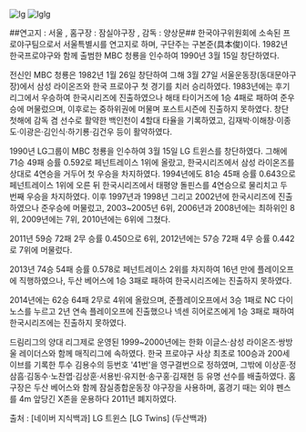 ![lg](http://tv02.search.naver.net/ugc?t=r180&q=http://cfile29.uf.tistory.com/image/270EC93351AB4CC328D187)
![lglg](http://imgnews.naver.com/image/003/2008/07/13/NISI20080713_0007186787_web.jpg)

##연고지 : 서울 , 홈구장 : 잠실야구장 , 감독 : 양상문##
한국야구위원회에 소속된 프로야구팀으로서 서울특별시를 연고지로 하며, 구단주는 구본준(具本俊)이다. 1982년 한국프로야구와 함께 출범한 MBC 청룡을 인수하여 1990년 3월 15일 창단하였다.

전신인 MBC 청룡은 1982년 1월 26일 창단하여 그해 3월 27일 서울운동장(동대문야구장)에서 삼성 라이온즈와 한국 프로야구 첫 경기를 치러 승리하였다. 1983년에는 후기리그에서 우승하여 한국시리즈에 진출하였으나 해태 타이거즈에 1승 4패로 패하여 준우승에 머물렀으며, 이후로는 중하위권에 머물며 포스트시즌에 진출하지 못하였다. 창단 첫해에 감독 겸 선수로 활약한 백인천이 4할대 타율을 기록하였고, 김재박·이해창·이종도·이광은·김인식·하기룡·김건우 등이 활약하였다.

1990년 LG그룹이 MBC 청룡을 인수하여 3월 15일 LG 트윈스를 창단하였다. 그해에 71승 49패 승률 0.592로 페넌트레이스 1위에 올랐고, 한국시리즈에서 삼성 라이온즈를 상대로 4연승을 거두어 첫 우승을 차지하였다. 1994년에도 81승 45패 승률 0.643으로 페넌트레이스 1위에 오른 뒤 한국시리즈에서 태평양 돌핀스를 4연승으로 물리치고 두 번째 우승을 차지하였다. 이후 1997년과 1998년 그리고 2002년에 한국시리즈에 진출하였으나 준우승에 머물렀고, 2003~2005년 6위, 2006년과 2008년에는 최하위인 8위, 2009년에는 7위, 2010년에는 6위에 그쳤다. 

2011년 59승 72패 2무 승률 0.450으로 6위, 2012년에는 57승 72패 4무 승률 0.442로 7위에 머물렀다. 

2013년 74승 54패 승률 0.578로 페넌트레이스 2위를 차지하여 16년 만에 플레이오프에 직행하였으나, 두산 베어스에 1승 3패로 패하여 한국시리즈에는 진출하지 못하였다. 

2014년에는 62승 64패 2무로 4위에 올랐으며, 준플레이오프에서 3승 1패로 NC 다이노스를 누르고 2년 연속 플레이오프에 진출했으나 넥센 히어로즈에게 1승 3패로 패하여 한국시리즈에는 진출하지 못하였다.    

드림리그의 양대 리그제로 운영된 1999~2000년에는 한화 이글스·삼성 라이온즈·쌍방울 레이더스와 함께 매직리그에 속하였다. 한국 프로야구 사상 최초로 100승과 200세이브를 기록한 투수 김용수의 등번호 '41번'을 영구결번으로 정하였며, 그밖에 이상훈·정삼흠·김동수·노찬엽·김상훈·서용빈·유지현·송구홍·김재현 등 유명 선수를 배출하였다. 홈구장은 두산 베어스와 함께 잠실종합운동장 야구장을 사용하며, 홈경기 때는 외야 펜스를 4m 앞당긴 X존을 운용하다 2011년 폐지하였다.

출처 : [네이버 지식백과] LG 트윈스 [LG Twins] (두산백과)

